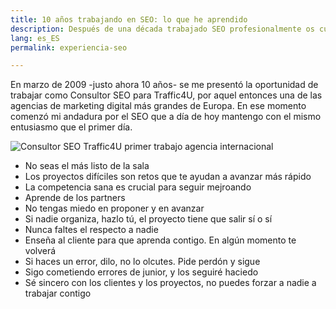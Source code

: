 ```yaml
---
title: 10 años trabajando en SEO: lo que he aprendido
description: Después de una década trabajado SEO profesionalmente os cuento mis aprendizajes
lang: es_ES
permalink: experiencia-seo

---
```


En marzo de 2009 -justo ahora 10 años- se me presentó la oportunidad de trabajar como Consultor SEO para Traffic4U, por aquel entonces una de las agencias de marketing digital más grandes de Europa. En ese momento comenzó mi andadura por el SEO que a día de hoy mantengo con el mismo entusiasmo que el primer día.

![Consultor SEO Traffic4U primer trabajo agencia internacional](https://i.imgur.com/eETYCGw.png)

- No seas el más listo de la sala
- Los proyectos difíciles son retos que te ayudan a avanzar más rápido
- La competencia sana es crucial para seguir mejroando
- Aprende de los partners
- No tengas miedo en proponer y en avanzar
- Si nadie organiza, hazlo tú, el proyecto tiene que salir sí o sí
- Nunca faltes el respecto a nadie
- Enseña al cliente para que aprenda contigo. En algún momento te volverá
- Si haces un error, dilo, no lo olcutes. Pide perdón y sigue
- Sigo cometiendo errores de junior, y los seguiré haciedo
- Sé sincero con los clientes y los proyectos, no puedes forzar a nadie a trabajar contigo
<!--stackedit_data:
eyJoaXN0b3J5IjpbMjEzMjMwMjkyLC0xMjMyMTMyODUzLDE2Nj
AxOTAyOTZdfQ==
-->